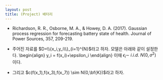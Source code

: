 ```yaml
---
layout: post
title: (Project) 배터리
---
```


- Richardson, R. R., Osborne, M. A., & Howey, D. A. (2017). Gaussian process regression for forecasting battery state of health. Journal of Power Sources, 357, 209-219.

- 주어진 자료를 $D=\\{x_i,y_i\\}_{i=1}^{N}$라고 하자. 모델은 아래와 같이 설정한다. 
\begin{align}
y_i = f(x_i)+\epsilon_i 
\end{align} 
이때 $\epsilon_i \sim ~ i.i.d.~ N(0,\sigma^2)$이다. 

- 그리고 $c(f(x_1),f(x_3),f(x_7)) \sim N(0,\bf{K})$라고 하자. 
